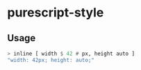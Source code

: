 # purescript-style

## Usage

```purescript
> inline [ width $ 42 # px, height auto ]
"width: 42px; height: auto;"
```
